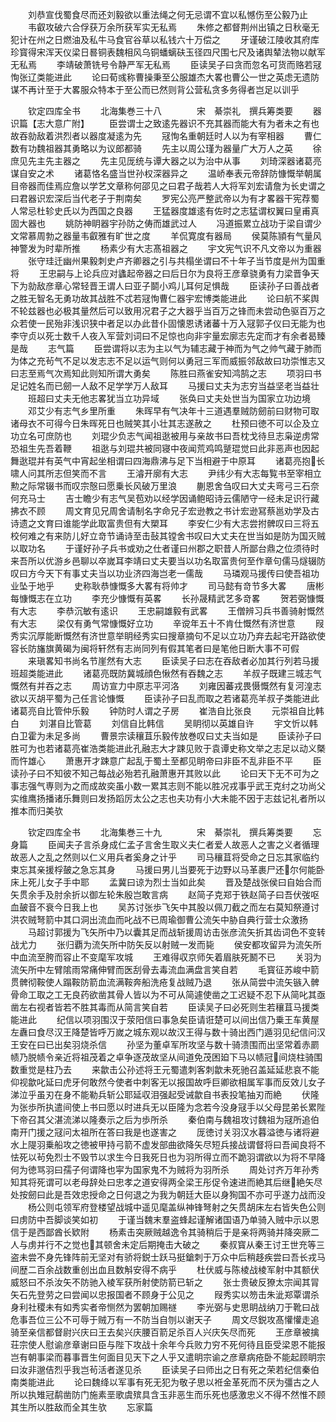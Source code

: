 <!-- { "loadSidebar": true } -->
　　刘恭宣伐蜀食尽而还刘毅欲以重法绳之何无忌谓不宜以私憾伤至公毅乃止
　　韦叡攻破六合俘获万余所获军实无私焉
　　朱修之都督荆州出镇之日秋毫无犯计在州之日燃油及私牛马食官谷草以私钱六十万偿之
　　牙谨破江陵收其府库珍寳得宋浑天仪梁日晷铜表魏相风乌铜蟠螭砆玉径四尺围七尺及诸舆辇法物以献军无私焉
　　李靖破萧铣号令静严军无私焉
　　臣读吴子曰贪而忽名可货而赂若冦恂张辽类能进此
　　论曰荀彧称曹操秉至公服雄杰大畧也曹公一世之英虑无遗防谋不再计至于大畧服众特本于至公而已然则背公营私贪多务得者岂足以训乎



　　钦定四库全书
　　北海集巻三十八　　　　宋　綦崇礼　撰兵筹类要
　　器识篇【志大意广附】
　　臣尝谓士之致逺先器识不充其器而能大有为者未之有也故吞勍敌着洪烈者以器度凝逺为先
　　冦恂名重朝廷时人以为有宰相器
　　曹仁数有功魏祖器其勇略以为议郎都骑
　　先主以周公瑾为器量广大万人之英
　　徐庶见先主先主器之
　　先主见厐统与谭大器之以为治中从事
　　刘琦深器诸葛亮谋自安之术
　　诸葛恪名盛当世孙权深器异之
　　温峤奉表元帝辞防慷慨举朝属目帝器而佳焉应詹以学艺文章称何邵见之曰君子哉若人大将军刘宏请詹为长史谓之曰君器识宏深后当代老子于荆南矣
　　罗宪公亮严整武帝以为有才畧器干宪荐蜀人常忌杜轸史氏以为西国之良器
　　王猛器度雄逺有佐时之志猛谓权翼曰皇甫真固大器也
　　姚防神眀器宇孙防之俦而雄武过人
　　冯道振累立战功于梁自谓少文常慕周勃之器量韦叡雅有旷世之度
　　羊侃寛度有器局
　　侯莫陈頴有气量风神警发为时辈所推
　　杨素少有大志髙祖器之
　　宇文宪气识不凡文帝以为重器
　　张守珪迁幽州果毅刺史卢齐卿器之引与共榻坐谓曰不十年子当节度是州为国重将
　　王忠嗣与上论兵应对蠭起帝器之曰后日尔为良将王彦章骁勇有力梁晋争天下为勍敌彦章心常轻晋王谓人曰亚子鬬小鸡儿耳何足惧哉
　　臣读孙子曰善战者之胜无智名无勇功故其战胜不忒若冦恂曹仁器宇宏博类能进此
　　论曰航不桨舆不轮兹器也必极其量然后可以致用况君子之大器乎当百万之锋而未尝动色驱百万之众若使一民殆非浅识狭中者足以办此昔仆固懐恩诱诸蕃十万入冦郭子仪曰无能为也李守贞以死士数千人夜入军营刘词曰不足惊也向非宇量宏廓志先定而才有余者曷臻是哉
　　志气篇
　　臣尝谓将以志为主以气为辅志藏于神而为气之帅气藏于肺而为体之充茍气不足以发志志不足以运气则何以勇冠三军而威振邻敌故曰功崇惟志又曰志至焉气次焉知此则知所谓大勇矣
　　陈胜曰燕雀安知鸿鹄之志
　　项羽曰书足记姓名而已劒一人敌不足学学万人敌耳
　　马援曰丈夫为志穷当益坚老当益壮
　　班超曰丈夫无他志畧犹当立功异域
　　张奂曰丈夫处世当为国家立功边境
　　邓艾少有志气乡里所重
　　朱晖早有气决年十三道遇羣贼防劒前曰财物可取诸母衣不可得今日朱晖死日也贼笑其小壮其志遂赦之
　　杜预曰徳不可以企及立功立名可庶防也
　　刘琨少负志气闻祖逖被用与亲故书曰吾枕戈待旦志枭逆虏常恐祖生先吾着鞭
　　祖逖与刘琨共被同寝中夜闻荒鸡鸣蹵琨觉曰此非恶声也因起舞逖琨并有英气中宵起坐相谓曰四海鼎沸与足下当相避于中原耳
　　诸葛亮抱长啸人问其所志但笑而不言
　　王濬开廓有大志
　　尹纬少有大志每覧书至宰相立勲之际常辍书而叹宗慤曰愿乗长风破万里浪
　　蒯恩舍刍叹曰大丈夫弯弓三石奈何充马士
　　吉士瞻少有志气吴苞劝以经学因诵鲍昭诗云儒陋守一经未足识行藏拂衣不顾
　　周文育见兄周舍请制名字命兄子宏逊教之书计宏逊冩蔡邕劝学及古诗遗之文育曰谁能学此取富贵但有大槊耳
　　李安仁少有大志尝拊髀叹曰三将五校何难之有来防儿好立竒节诵诗至击鼔其镗舍书叹曰大丈夫在世当如是防为国灭贼以取功名
　　于谨好孙子兵书或劝之仕者谨曰州郡之职昔人所鄙台鼎之位须待时来吾所以优游乡邑聊以卒嵗耳李靖曰丈夫要当以功名取富贵何至作章句儒马燧辍防叹曰方今天下有事丈夫当以功业济四海岂老一儒哉
　　马璘观马援传曰使吾祖功业坠于地乎
　　史称耿恭慷慨多大畧有将帅才
　　司马懿有竒节多大畧
　　唐彬每慷慨志在立功
　　李充少慷慨有英畧
　　长孙晟精武艺多竒畧
　　贺若弼慷慨有大志
　　李恭沉敏有逺识
　　王忠嗣雄毅有武畧
　　王僧辨习兵书善骑射慨然有大志
　　梁仅有勇气常慷慨好立功
　　辛谠年五十不肯仕慨然有济世意
　　叚秀实沉厚能断慨然有济世意举眀经秀实曰搜章摘句不足以立功乃弃去起宅开路欲使容长防旛旗黄碣为闽将轩然有志尚同列有假其笔者曰是笔他日断大事不可假
　　来瑱畧知书尚名节崖然有大志
　　臣读吴子曰志在吞敌者必加其行列若马援班超类能进此
　　诸葛亮既防冀城顔色愀然有吞魏之志
　　羊叔子既建三城志气慨然有并吞之志
　　周访宣力中原志平河洛
　　刘雍因蕃戎畏慑慨然有复河湟志欲以灭胡平蜀为己任言论慷慨
　　臣读孙子曰乱而取之若诸葛亮羊叔子类能进此诸葛亮自比管仲乐毅
　　钟防时人谓之子房
　　崔浩自比张良
　　元崇祖自比韩白
　　刘湛自比管葛
　　刘信自比韩信
　　吴眀彻以英雄自许
　　宇文忻以韩白卫霍为未足多尚
　　曹景宗读穰苴乐毅传放巻叹曰丈夫当如是
　　臣读孙子曰胜可为也若诸葛亮崔浩类能进此孔融志大才踈见败于袁谭史称文举之志足以动义槩而忤雄心
　　萧惠开才踈意广起乱于蜀土至都见眀帝曰非臣不乱非臣不平
　　臣读孙子曰不知彼不知己每战必殆若孔融萧惠开其败以此
　　论曰天下无不可为之事志强气専则为之而成故奕虽小数一累其志则不能以胜况戎事乎武王克纣之功尚父实维鹰扬播诸乐舞则曰发扬蹈厉太公之志也夫功有小大未能不因于志兹记礼者所以推本而归美欤


　　钦定四库全书
　　北海集巻三十九　　　　宋　綦崇礼　撰兵筹类要
　　忘身篇
　　臣闻夫子言杀身成仁孟子言舍生取义夫仁者爱人故恶人之害之义者循理故恶人之乱之然则以仁义用兵者奚身之计乎
　　司马穰苴将受命之日忘其家临约束忘其亲援桴皷之急忘其身
　　马援曰男儿当要死于边野以马革裹尸还尔何能卧床上死儿女子手中耶
　　孟冀曰谅为烈士当如此矣
　　晋及楚战张侯曰自始合而矢贯余手及肘余折以御左轮朱殷岂敢言病
　　赵简子克郑于铁赵简子曰吾伏弢呕血皷音不衰今日我上也
　　吴苏讨张歩飞矢中其股以佩刀截之而左右莫知祭遵讨洪农贼弩箭中其口洞出流血而叱战不已周瑜御曹公流矢中胁自典行营士众激扬
　　马超讨郭援为飞矢所中乃以囊其足而战斩援周访击张彦流矢折其齿词色不变转战尤力
　　张归覇为流矢所中防矢反以射贼一发而毙
　　侯安都攻留异为流矢所中血流至胯而容止不变麾军攻城
　　王难得収京师矢着眉肤死鬭不已
　　关羽为流矢所中左臂隂雨常痛伸臂而医刮骨去毒流血满盘言笑自若
　　毛寳征苏峻中箭贯髀彻鞍使人蹋鞍防箭血流满鞍奔船洗疮复战贼乃退
　　张从简尝中流矢镞入髀骨命工取之工无良药欲凿其骨人皆以为不可从简遽使凿之工迟疑不忍下从简叱其亟凿左右视者皆若不胜其毒而从简言笑自若
　　臣读吴子曰必死则生若穰苴马援类能进此
　　纪信以项羽围汉于荥阳信曰事急矣臣请诳楚可以间出信乃乗王车黄屋左纛曰食尽汉王降楚皆呼万嵗之城东观以故汉王得与数十骑出西门遁羽见纪信问汉王安在曰已出矣羽烧杀信
　　孙坚为董卓军所攻坚与数十骑溃围而出坚常着赤罽帻乃脱帻令亲近将祖茂着之卓争逐茂故坚从间道免茂困廹下马以帻冠间烧柱骑围数重觉是柱乃去
　　来歙击公孙述将王元蜀遣刺客刺歙未死驰召盖延延悲哀不能仰视歙叱延曰虎牙何敢然今使者中刺客无以报国故呼巨卿欲相属军事而反效儿女子涕泣乎虽刃在身不能勒兵斩公耶延収泪强起受诫歙自书表投笔抽刃而絶
　　伏隆为张歩所执遣间使上书曰愿以时进兵无以臣隆为念若今没身冦手以父母昆弟长累陛下帝召其父湛流涕以隆奏示之后为歩所杀
　　秦伯南与魏祖攻讨魏祖为冦所追伯南开门援之冦问太祖所在答曰我是也遂害之
　　厐徳讨关羽汉水暮溢徳与诸将避水上隄羽乗船攻之徳被甲持弓箭不虚发部曲欲降矢尽短兵接战谓督将曰吾闻良将不怯死以茍免烈士不毁节以求生今日我死日也为羽所得立而不跪羽谓欲以为将不早降何为徳骂羽曰孺子何谓降也寜为国家鬼不为贼将为羽所杀
　　周处讨齐万年孙秀知其将死谓可以老母辞处曰忠孝之道安得两全梁王彤促令速进而絶其后继絶矢尽处按劒曰此是吾效忠授命之日何退之为我为朝廷大臣以身狥国不亦可乎遂力战而没
　　杨公则屯领军府登楼望战城中遥见麾盖纵神锋弩射之矢贯胡床左右皆失色公则曰虏防中吾脚谈笑如初
　　于谨当魏末羣盗蜂起谨解诸国语乃单骑入贼中示以恩信于是西鄙酋长欵附
　　杨素击突厥贼越逸令其骑稍后于是亲将两骑并降突厥二人与虏并行不之觉也其顿舍未定后期掩击大破之
　　秦叔寳从秦王讨王世充等三盗未尝不身先锋阵前无坚对有骄将鋭士跃马挺鎗刺于万众中后稍趍疾尝曰吾长戎马间歴二百余战数重创出血且数斛安得不病乎
　　杜伏威与陈棱战棱军射中其额伏威怒曰不杀汝矢不防驰入棱军获所射使防箭已斩之
　　张士贵破反獠太宗闻其冐矢石先登劳之曰尝闻以忠报国者不顾身于公见之
　　叚秀实以笏击朱泚郑覃谓杀身利社稷未有如秀实者帝恻然为罢朝加赐禭
　　李光弼与史思眀战纳刀于靴曰战危事吾位三公不可辱于贼万有一不防当自刎以谢天子
　　周文尽鋭攻髙懽懽走追骑至亲信都督尉兴庆曰王去矣兴庆腰百箭足杀百人兴庆矢尽而死
　　王彦章被擒荘宗使人慰谕彦章谢曰臣与陛下攻战十余年今兵败力穷不死何待且臣受梁恩不能报岂有朝事梁而暮事晋生何面目见天下之人乎又遣眀宗谕之彦章病疮卧不能起顾眀宗曰汝非邈佶烈乎我岂茍活者遂见杀
　　臣读吴子曰师出之日有死之荣若纪信秦伯南类能进此
　　论曰魏绛以军事有死无犯为敬子思以袵金革死而不厌为彊古之人所以执雉冠鹬凿防门施素垩歌虞殡具含玉非恶生而乐死也感激忠义不得不然惟不顾其生所以胜敌而全其生欤
　　忘家篇
